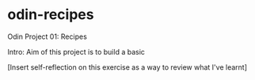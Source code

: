# odin-recipes
Odin Project 01: Recipes

Intro: Aim of this project is to build a basic 

[Insert self-reflection on this exercise as a way to review what I've learnt]